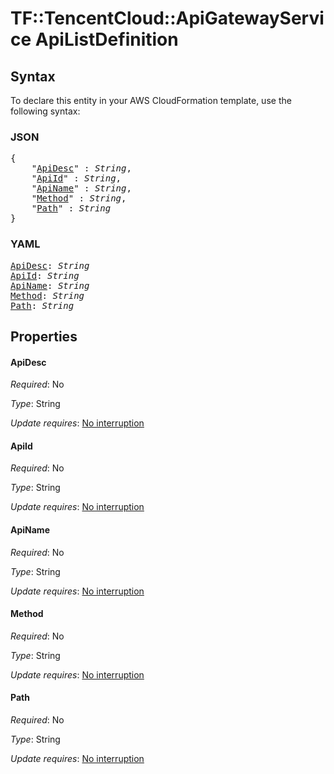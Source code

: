 # TF::TencentCloud::ApiGatewayService ApiListDefinition

## Syntax

To declare this entity in your AWS CloudFormation template, use the following syntax:

### JSON

<pre>
{
    "<a href="#apidesc" title="ApiDesc">ApiDesc</a>" : <i>String</i>,
    "<a href="#apiid" title="ApiId">ApiId</a>" : <i>String</i>,
    "<a href="#apiname" title="ApiName">ApiName</a>" : <i>String</i>,
    "<a href="#method" title="Method">Method</a>" : <i>String</i>,
    "<a href="#path" title="Path">Path</a>" : <i>String</i>
}
</pre>

### YAML

<pre>
<a href="#apidesc" title="ApiDesc">ApiDesc</a>: <i>String</i>
<a href="#apiid" title="ApiId">ApiId</a>: <i>String</i>
<a href="#apiname" title="ApiName">ApiName</a>: <i>String</i>
<a href="#method" title="Method">Method</a>: <i>String</i>
<a href="#path" title="Path">Path</a>: <i>String</i>
</pre>

## Properties

#### ApiDesc

_Required_: No

_Type_: String

_Update requires_: [No interruption](https://docs.aws.amazon.com/AWSCloudFormation/latest/UserGuide/using-cfn-updating-stacks-update-behaviors.html#update-no-interrupt)

#### ApiId

_Required_: No

_Type_: String

_Update requires_: [No interruption](https://docs.aws.amazon.com/AWSCloudFormation/latest/UserGuide/using-cfn-updating-stacks-update-behaviors.html#update-no-interrupt)

#### ApiName

_Required_: No

_Type_: String

_Update requires_: [No interruption](https://docs.aws.amazon.com/AWSCloudFormation/latest/UserGuide/using-cfn-updating-stacks-update-behaviors.html#update-no-interrupt)

#### Method

_Required_: No

_Type_: String

_Update requires_: [No interruption](https://docs.aws.amazon.com/AWSCloudFormation/latest/UserGuide/using-cfn-updating-stacks-update-behaviors.html#update-no-interrupt)

#### Path

_Required_: No

_Type_: String

_Update requires_: [No interruption](https://docs.aws.amazon.com/AWSCloudFormation/latest/UserGuide/using-cfn-updating-stacks-update-behaviors.html#update-no-interrupt)

